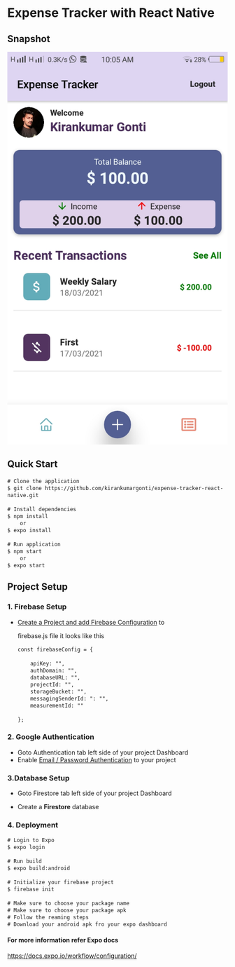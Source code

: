 # Expense Tracker with React Native

## Snapshot

![picture](./assets/snapshot.jpeg)

## Quick Start

    # Clone the application
    $ git clone https://github.com/kirankumargonti/expense-tracker-react-native.git

    # Install dependencies
    $ npm install
        or
    $ expo install

    # Run application
    $ npm start
        or
    $ expo start


## Project Setup

### 1. Firebase Setup

- [ Create a Project and add Firebase Configuration](https://firebase.google.com/docs/web/setup) to

  firebase.js file it looks like this

  ```
  const firebaseConfig = {

      apiKey: "",
      authDomain: "",
      databaseURL: "",
      projectId: "",
      storageBucket: "",
      messagingSenderId: ": "",
      measurementId: ""

  };
  ```

### 2. Google Authentication

- Goto Authentication tab left side of your project Dashboard
- Enable [Email / Password Authentication](https://firebase.google.com/docs/auth/web/password-auth) to your project


### 3.Database Setup
  - Goto Firestore tab left side of your project Dashboard

  - Create a  **Firestore** database

### 4. Deployment

    # Login to Expo
    $ expo login

    # Run build
    $ expo build:android

    # Initialize your firebase project
    $ firebase init

    # Make sure to choose your package name
    # Make sure to choose your package apk
    # Follow the reaming steps
    # Download your android apk fro your expo dashboard

#### For more information refer Expo docs 
https://docs.expo.io/workflow/configuration/

